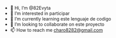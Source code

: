 - 👋 Hi, I’m @82Evyta
- 👀 I’m interested in participar
- 🌱 I’m currently learning este lenguaje de codigo
- 💞️ I’m looking to collaborate on este proyecto
- 📫 How to reach me charo8282@gmail.com

<!---
82Evyta/82Evyta is a ✨ special ✨ repository because its `README.md` (this file) appears on your GitHub profile.
You can click the Preview link to take a look at your changes.
--->
